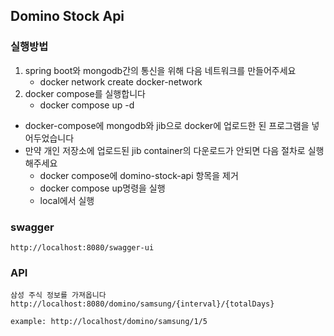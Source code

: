## Domino Stock Api

### 실행방법
1. spring boot와 mongodb간의 통신을 위해 다음 네트워크를 만들어주세요
   - docker network create docker-network
2. docker compose를 실행합니다
   - docker compose up -d

- docker-compose에 mongodb와 jib으로 docker에 업로드한 된 프로그램을 넣어두었습니다
- 만약 개인 저장소에 업로드된 jib container의 다운로드가 안되면 다음 절차로 실행해주세요 
  - docker compose에 domino-stock-api 항목을 제거 
  - docker compose up명령을 실행 
  - local에서 실행

### swagger 
    http://localhost:8080/swagger-ui

### API 
    삼성 주식 정보를 가져옵니다
    http://localhost:8080/domino/samsung/{interval}/{totalDays}

``example: http://localhost/domino/samsung/1/5``


